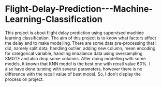 # Flight-Delay-Prediction---Machine-Learning-Classification

  This project is about flight delay prediction using supervised machine learning classification.  The aim of this project is to know what factors affect the delay and to make modelling. 
  There are some data pre-processing that I did, namely split data, handling outlier, adding new column, mean encoding for categorical variable, handling imbalance data using oversampling SMOTE and also drop some columns. After doing modelling with some models, it known that KNN model is the best one with recall value 60%.
  I also have done tunning with several parameters, however there is no difference with the recall value of best model. So, I don't display the process on project.
